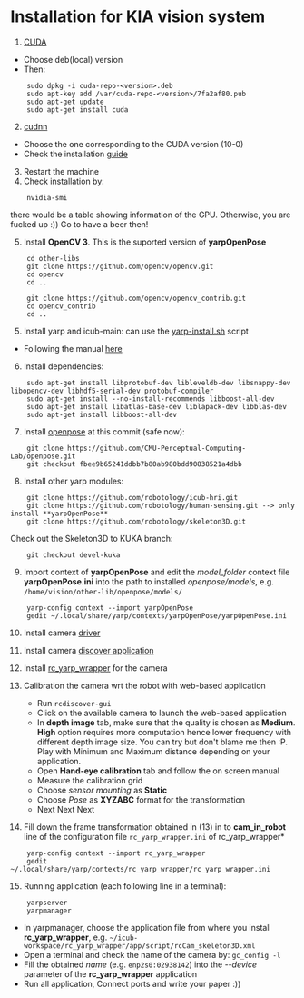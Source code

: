 # Installation for KIA vision system
1. [CUDA](https://developer.nvidia.com/cuda-downloads)
- Choose deb(local) version
- Then: 
```
    sudo dpkg -i cuda-repo-<version>.deb
    sudo apt-key add /var/cuda-repo-<version>/7fa2af80.pub
    sudo apt-get update
    sudo apt-get install cuda
```
2. [cudnn](https://developer.nvidia.com/rdp/cudnn-download)
- Choose the one corresponding to the CUDA version (10-0)
- Check the installation [guide](https://docs.nvidia.com/deeplearning/sdk/cudnn-install/index.html)

3. Restart the machine
4. Check installation by:
```
    nvidia-smi
```
there would be a table showing information of the GPU. Otherwise, you are fucked up :)) Go to have a beer then!

5. Install **OpenCV 3**. This is the suported version of **yarpOpenPose**
```
	cd other-libs
	git clone https://github.com/opencv/opencv.git
	cd opencv
	cd ..
	 
	git clone https://github.com/opencv/opencv_contrib.git
	cd opencv_contrib
	cd ..
```

5. Install yarp and icub-main: can use the [yarp-install.sh](https://github.com/towardthesea/KIA_vision_setting/blob/master/yarp-install.sh) script
- Following the manual [here](http://wiki.icub.org/wiki/Linux:Installation_from_sources)

6. Install dependencies:
```
	sudo apt-get install libprotobuf-dev libleveldb-dev libsnappy-dev libopencv-dev libhdf5-serial-dev protobuf-compiler
	sudo apt-get install --no-install-recommends libboost-all-dev
	sudo apt-get install libatlas-base-dev liblapack-dev libblas-dev
	sudo apt-get install libboost-all-dev
```

7. Install [openpose](https://github.com/CMU-Perceptual-Computing-Lab/openpose.git) at this commit (safe now):
```
	git clone https://github.com/CMU-Perceptual-Computing-Lab/openpose.git
	git checkout fbee9b65241ddbb7b80ab980bdd90838521a4dbb 
```

8. Install other yarp modules:
```
	git clone https://github.com/robotology/icub-hri.git
	git clone https://github.com/robotology/human-sensing.git --> only install **yarpOpenPose**
	git clone https://github.com/robotology/skeleton3D.git
```
Check out the Skeleton3D to KUKA branch: 
```
	git checkout devel-kuka
```
9. Import context of **yarpOpenPose** and edit the *model_folder* context file **yarpOpenPose.ini** into the path to installed *openpose/models*, e.g. `/home/vision/other-lib/openpose/models/`
```
	yarp-config context --import yarpOpenPose
	gedit ~/.local/share/yarp/contexts/yarpOpenPose/yarpOpenPose.ini
```

10. Install camera [driver](https://github.com/roboception/rc_genicam_api.git)
11. Install camera [discover application](https://github.com/roboception/rcdiscover)

12. Install [rc_yarp_wrapper](https://github.com/robotology-playground/rc_yarp_wrapper) for the camera

13. Calibration the camera wrt the robot with web-based application
    - Run `rcdiscover-gui`
    - Click on the available camera to launch the web-based application
    - In **depth image** tab, make sure that the quality is chosen as **Medium**. **High** option requires more computation hence lower frequency with different depth image size. You can try but don't blame me then :P. Play with Minimum and Maximum distance depending on your application.
    - Open **Hand-eye calibration** tab and follow the on screen manual
	- Measure the calibration grid
	- Choose *sensor mounting* as **Static**
	- Choose *Pose* as **XYZABC** format for the transformation
	- Next Next Next



14. Fill down the frame transformation obtained in (13) in to **cam_in_robot** line of the configuration file `rc_yarp_wrapper.ini` of rc_yarp_wrapper* 
```
	yarp-config context --import rc_yarp_wrapper
	gedit ~/.local/share/yarp/contexts/rc_yarp_wrapper/rc_yarp_wrapper.ini
```
15. Running application (each following line in a terminal):
```
	yarpserver 
	yarpmanager
```
- In yarpmanager, choose the application file from where you install **rc_yarp_wrapper**, e.g. `~/icub-workspace/rc_yarp_wrapper/app/script/rcCam_skeleton3D.xml`
- Open a terminal and check the name of the camera by: `gc_config -l`
- Fill the obtained *name* (e.g. `enp2s0:02938142`) into the *--device* parameter of the **rc_yarp_wrapper** application
- Run all application, Connect ports and write your paper :))


